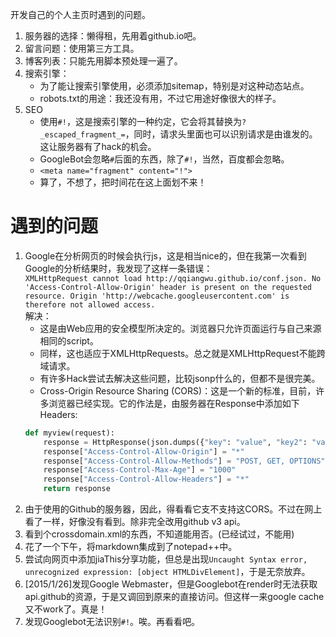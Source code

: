 开发自己的个人主页时遇到的问题。

1. 服务器的选择：懒得租，先用着github.io吧。
2. 留言问题：使用第三方工具。
3. 博客列表：只能先用脚本预处理一遍了。
4. 搜索引擎：
    + 为了能让搜索引擎使用，必须添加sitemap，特别是对这种动态站点。
    + robots.txt的用途：我还没有用，不过它用途好像很大的样子。
5. SEO
    + 使用`#!`，这是搜索引擎的一种约定，它会将其替换为`?_escaped_fragment_=`，同时，请求头里面也可以识别请求是由谁发的。这让服务器有了hack的机会。
    + GoogleBot会忽略`#`后面的东西，除了`#!`，当然，百度都会忽略。
    + `<meta name="fragment" content="!">`
    + 算了，不想了，把时间花在这上面划不来！

# 遇到的问题
1. Google在分析网页的时候会执行js，这是相当nice的，但在我第一次看到Google的分析结果时，我发现了这样一条错误：  
     `XMLHttpRequest cannot load http://qqiangwu.github.io/conf.json. No 'Access-Control-Allow-Origin' header is present on the requested resource. Origin 'http://webcache.googleusercontent.com' is therefore not allowed access.  `  
解决：
    + 这是由Web应用的安全模型所决定的。浏览器只允许页面运行与自己来源相同的script。
    + 同样，这也适应于XMLHttpRequests。总之就是XMLHttpRequest不能跨域请求。
    + 有许多Hack尝试去解决这些问题，比较jsonp什么的，但都不是很完美。
    + Cross-Origin Resource Sharing (CORS)：这是一个新的标准，目前，许多浏览器已经实现。它的作法是，由服务器在Response中添加如下Headers:        
    ```Python
    def myview(request):  
        response = HttpResponse(json.dumps({"key": "value", "key2": "value"}))  
        response["Access-Control-Allow-Origin"] = "*"  
        response["Access-Control-Allow-Methods"] = "POST, GET, OPTIONS"  
        response["Access-Control-Max-Age"] = "1000"  
        response["Access-Control-Allow-Headers"] = "*"  
        return response  
    ```
2. 由于使用的Github的服务器，因此，得看看它支不支持这CORS。不过在网上看了一样，好像没有看到。除非完全改用github v3 api。
3. 看到个crossdomain.xml的东西，不知道能用否。(已经试过，不能用)
4. 花了一个下午，将markdown集成到了notepad++中。
5. 尝试向网页中添加jiaThis分享功能，但总是出现`Uncaught Syntax error, unrecognized expression: [object HTMLDivElement]`，于是无奈放弃。
6. [2015/1/26]发现Google Webmaster，但是Googlebot在render时无法获取api.github的资源，于是又调回到原来的直接访问。但这样一来google cache又不work了。真是！
7. 发现Googlebot无法识别`#!`。唉。再看看吧。